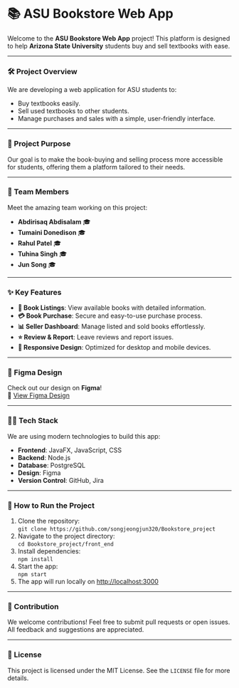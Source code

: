 # 📚 ASU Bookstore Web App

Welcome to the **ASU Bookstore Web App** project! This platform is designed to help **Arizona State University** students buy and sell textbooks with ease.

---

### 🛠 Project Overview

We are developing a web application for ASU students to:

- Buy textbooks easily.
- Sell used textbooks to other students.
- Manage purchases and sales with a simple, user-friendly interface.

---

### 🎯 Project Purpose

Our goal is to make the book-buying and selling process more accessible for students, offering them a platform tailored to their needs.

---

### 👥 Team Members

Meet the amazing team working on this project:

- **Abdirisaq Abdisalam** 🎓
- **Tumaini Donedison** 🎓
- **Rahul Patel** 🎓
- **Tuhina Singh** 🎓
- **Jun Song** 🎓

---

### ✨ Key Features

- **📘 Book Listings**: View available books with detailed information.
- **💳 Book Purchase**: Secure and easy-to-use purchase process.
- **📊 Seller Dashboard**: Manage listed and sold books effortlessly.
- **⭐️ Review & Report**: Leave reviews and report issues.
- **📱 Responsive Design**: Optimized for desktop and mobile devices.

---

### 🎨 Figma Design

Check out our design on **Figma**!  
🔗 [View Figma Design](https://www.figma.com/design/w4xP4b6ZEQeTfruRTu9mEO/ASU-Bookstore?node-id=101-6&t=e6Cpgx5YKiBr4RYT-1)

---

### 🧑‍💻 Tech Stack

We are using modern technologies to build this app:

- **Frontend**: JavaFX, JavaScript, CSS
- **Backend**: Node.js
- **Database**: PostgreSQL
- **Design**: Figma
- **Version Control**: GitHub, Jira

---

### 🚀 How to Run the Project

1. Clone the repository:  
   `git clone https://github.com/songjeongjun320/Bookstore_project`
2. Navigate to the project directory:  
   `cd Bookstore_project/front_end`
3. Install dependencies:  
   `npm install`
4. Start the app:  
   `npm start`
5. The app will run locally on [http://localhost:3000](http://localhost:3000)

---

### 🤝 Contribution

We welcome contributions! Feel free to submit pull requests or open issues. All feedback and suggestions are appreciated.

---

### 📄 License

This project is licensed under the MIT License. See the `LICENSE` file for more details.
